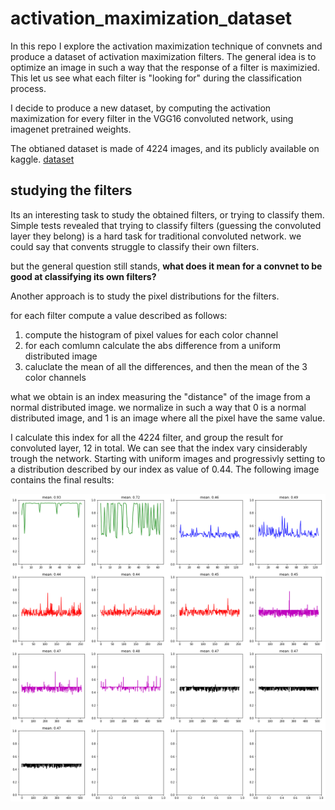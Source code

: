 # activation_maximization_dataset
In this repo I explore the activation maximization technique of convnets and produce a dataset of activation maximization filters. The general idea is to optimize an image in such a way that the response of a filter is maximizied. This let us see what each filter is "looking for" during the classification process. 

I decide to produce a new dataset, by computing the activation maximization for every filter in the VGG16 convoluted network, using imagenet pretrained weights. 

The obtianed dataset is made of 4224 images, and its publicly available on kaggle.
[dataset](https://www.kaggle.com/datasets/fastrmerizivic/vgg16-filter-activations)

## studying the filters
Its an interesting task to study the obtained filters, or trying to classify them. 
Simple tests revealed that trying to classify filters (guessing the convoluted layer they belong) is a hard task for traditional convoluted network. we could say that convents struggle to classify their own filters.

but the general question still stands, __what does it mean for a convnet to be good at classifying its own filters?__

Another approach is to study the pixel distributions for the filters. 

for each filter compute a value described as follows:

1) compute the histogram of pixel values for each color channel
2) for each comlumn calculate the abs difference from a uniform distributed image
3) caluclate the mean of all the differences, and then the mean of the 3 color channels

what we obtain is an index measuring the "distance" of the image from a normal distributed image. we normalize in such a way that 0 is a normal distributed image, and 1 is an image where all the pixel have the same value.

I calculate this index for all the 4224 filter, and group the result for convoluted layer, 12 in total. 
We can see that the index vary cinsiderably trough the network. Starting with uniform images and progressivly setting to a distribution described by our index as value of 0.44. 
The following image contains the final results:

![comapring layers](https://github.com/fmerizzi/activation_maximization_dataset/blob/main/images/final_comparison.png)

